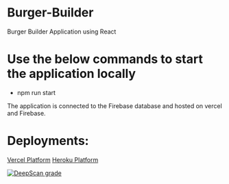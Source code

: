# Burger-Builder
 Burger Builder Application using React

# Use the below commands to start the application locally
- npm run start

The application is connected to the Firebase database and hosted on vercel and Firebase.

# Deployments:

[Vercel Platform](https://burger-builder-xi.vercel.app/)
[Heroku Platform](https://react-burger-builder-sk.herokuapp.com/)


[![DeepScan grade](https://deepscan.io/api/teams/9176/projects/11450/branches/170836/badge/grade.svg)](https://deepscan.io/dashboard#view=project&tid=9176&pid=11450&bid=170836)